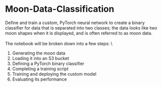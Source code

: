 # Moon-Data-Classification
Define and train a custom, PyTorch neural network to create a binary classifier for data that is separated into two classes; the data looks like two moon shapes when it is displayed, and is often referred to as moon data.    
\
The notebook will be broken down into a few steps: 
\
1) Generating the moon data  
2) Loading it into an S3 bucket  
3) Defining a PyTorch binary classifier  
4) Completing a training script  
5) Training and deploying the custom model  
6) Evaluating its performance  
